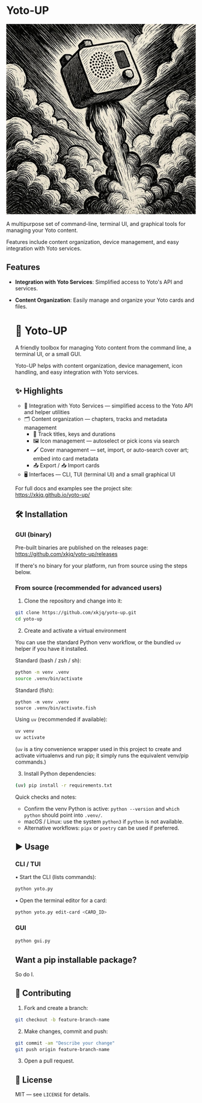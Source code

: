 # Yoto-UP

<img src="art.jpeg" alt="Artwork preview" style="max-width:100%;height:auto;">


A multipurpose set of command-line, terminal UI, and graphical tools for managing your Yoto content.  

Features include content organization, device management, and easy integration with Yoto services.

## Features

- **Integration with Yoto Services**: Simplified access to Yoto's API and services.
- **Content Organization**: Easily manage and organize your Yoto cards and files.
   # 🚀 Yoto-UP

   A friendly toolbox for managing Yoto content from the command line, a terminal UI, or a small GUI.

   Yoto-UP helps with content organization, device management, icon handling, and easy integration with Yoto services.

   ## ✨ Highlights

   - 🔗 Integration with Yoto Services — simplified access to the Yoto API and helper utilities
   - 🗂️ Content organization — chapters, tracks and metadata management
      - 🎵 Track titles, keys and durations
      - 🖼️ Icon management — autoselect or pick icons via search
      - 🖌️ Cover management — set, import, or auto-search cover art; embed into card metadata
      - 📤 Export / 📥 Import cards
   - 🖥️ Interfaces — CLI, TUI (terminal UI) and a small graphical UI

   For full docs and examples see the project site: https://xkjq.github.io/yoto-up/

   ## 🛠️ Installation

   ### GUI (binary)

   Pre-built binaries are published on the releases page: https://github.com/xkjq/yoto-up/releases

   If there's no binary for your platform, run from source using the steps below.

   ### From source (recommended for advanced users)

   1. Clone the repository and change into it:

   ```bash
   git clone https://github.com/xkjq/yoto-up.git
   cd yoto-up
   ```

   2. Create and activate a virtual environment

   You can use the standard Python venv workflow, or the bundled `uv` helper if you have it installed.

   Standard (bash / zsh / sh):

   ```bash
   python -m venv .venv
   source .venv/bin/activate
   ```

   Standard (fish):

   ```fish
   python -m venv .venv
   source .venv/bin/activate.fish
   ```

   Using `uv` (recommended if available):

   ```bash
   uv venv
   uv activate
   ```

   (`uv` is a tiny convenience wrapper used in this project to create and activate virtualenvs and run pip; it simply runs the equivalent venv/pip commands.)

   3. Install Python dependencies:

   ```bash
   (uv) pip install -r requirements.txt
   ```

   Quick checks and notes:

   - Confirm the venv Python is active: `python --version` and `which python` should point into `.venv/`.
   - macOS / Linux: use the system `python3` if `python` is not available.
   - Alternative workflows: `pipx` or `poetry` can be used if preferred.

   ## ▶️ Usage

   ### CLI / TUI
   • Start the CLI (lists commands):

   ```bash
   python yoto.py
   ```

   • Open the terminal editor for a card:

   ```bash
   python yoto.py edit-card <CARD_ID>
   ```

   ### GUI

   ```bash
   python gui.py
   ```

   ## Want a pip installable package?
   So do I.

   ## 🤝 Contributing

   1. Fork and create a branch:

   ```bash
   git checkout -b feature-branch-name
   ```

   2. Make changes, commit and push:

   ```bash
   git commit -am "Describe your change"
   git push origin feature-branch-name
   ```

   3. Open a pull request.

   ## 📜 License

   MIT — see `LICENSE` for details.

